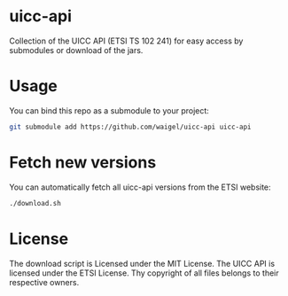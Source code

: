 # uicc-api

Collection of the UICC API (ETSI TS 102 241) for easy access by submodules or download of the jars.

# Usage

You can bind this repo as a submodule to your project:

```bash
git submodule add https://github.com/waigel/uicc-api uicc-api
```

# Fetch new versions

You can automatically fetch all uicc-api versions from the ETSI website:

```bash
./download.sh
```

# License

The download script is Licensed under the MIT License. The UICC API is licensed under the ETSI License.
Thy copyright of all files belongs to their respective owners.
